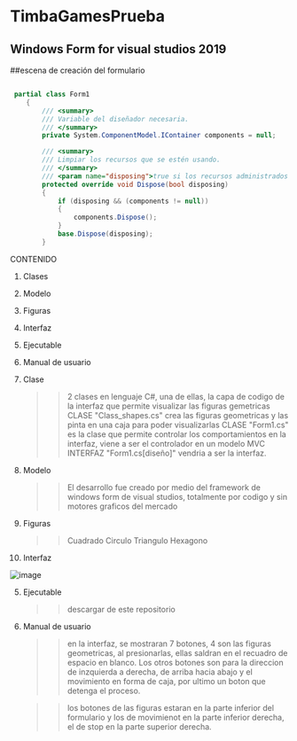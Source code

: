 # TimbaGamesPrueba

## Windows Form for visual studios 2019

##escena de creación del formulario
```c#

 partial class Form1
    {
        /// <summary>
        /// Variable del diseñador necesaria.
        /// </summary>
        private System.ComponentModel.IContainer components = null;

        /// <summary>
        /// Limpiar los recursos que se estén usando.
        /// </summary>
        /// <param name="disposing">true si los recursos administrados se deben desechar; false en caso contrario.</param>
        protected override void Dispose(bool disposing)
        {
            if (disposing && (components != null))
            {
                components.Dispose();
            }
            base.Dispose(disposing);
        }

```

CONTENIDO
1. Clases
2. Modelo
3. Figuras
4. Interfaz
5. Ejecutable
6. Manual de usuario


1. Clase
   
   >> 2 clases en lenguaje C#, una de ellas, la capa de codigo de la interfaz que permite visualizar las figuras gemetricas
   >> CLASE "Class_shapes.cs" crea las figuras geometricas y las pinta en una caja para poder visualizarlas
   >> CLASE "Form1.cs" es la clase que permite controlar los comportamientos en la interfaz, viene a ser el controlador en un modelo MVC
   >> INTERFAZ "Form1.cs[diseño]" vendria a ser la interfaz.

2. Modelo
   
   >> El desarrollo fue creado por medio del framework de windows form de visual studios, totalmente por codigo y sin motores graficos del mercado

3. Figuras 
    
    >> Cuadrado
    >> Circulo
    >> Triangulo
    >> Hexagono
   
 4. Interfaz
 
   ![image](https://user-images.githubusercontent.com/70168236/135382574-c1d97a75-8901-48cf-85b4-95f6da2d5d49.png)

 
 5. Ejecutable

    >> descargar de este repositorio
 
 6. Manual de usuario
 
    >> en la interfaz, se mostraran 7 botones, 4 son las figuras geometricas, al presionarlas, ellas saldran en el recuadro de espacio en blanco. Los otros botones son para la direccion de inzquierda a derecha, de arriba hacia abajo y el movimiento en forma de caja, por ultimo un boton que detenga el proceso.

    >> los botones de las figuras estaran en la parte inferior del formulario y los de movimienot en la parte inferior derecha, el de stop en la parte superior derecha.
    




